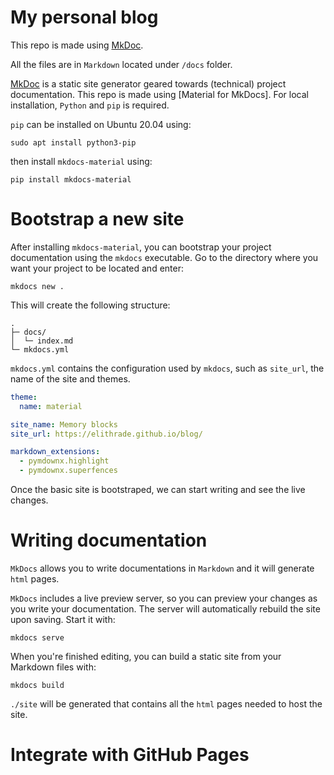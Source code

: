 # My personal blog

This repo is made using [MkDoc](https://www.mkdocs.org/user-guide/deploying-your-docs/).

All the files are in `Markdown` located under `/docs` folder.

[MkDoc](https://www.mkdocs.org/user-guide/deploying-your-docs/) is a static site generator geared towards (technical) project documentation.
This repo is made using [Material for MkDocs]. For local installation, `Python` and `pip` is required.

`pip` can be installed on Ubuntu 20.04 using:
```
sudo apt install python3-pip
```
then install `mkdocs-material` using:
```
pip install mkdocs-material
```

# Bootstrap a new site
After installing `mkdocs-material`, you can bootstrap your project documentation using the `mkdocs` executable. Go to the directory where you want your project to be located and enter:
```
mkdocs new .
```
This will create the following structure:
```
.
├─ docs/
│  └─ index.md
└─ mkdocs.yml
```

`mkdocs.yml` contains the configuration used by `mkdocs`, such as `site_url`, the name of the site and themes.
```yml
theme:
  name: material

site_name: Memory blocks
site_url: https://elithrade.github.io/blog/

markdown_extensions:
  - pymdownx.highlight
  - pymdownx.superfences
```

Once the basic site is bootstraped, we can start writing and see the live changes.

# Writing documentation
`MkDocs` allows you to write documentations in `Markdown` and it will generate `html` pages.

`MkDocs` includes a live preview server, so you can preview your changes as you write your documentation. The server will automatically rebuild the site upon saving. Start it with:
```
mkdocs serve
```
When you're finished editing, you can build a static site from your Markdown files with:
```
mkdocs build
```
`./site` will be generated that contains all the `html` pages needed to host the site.

# Integrate with GitHub Pages
